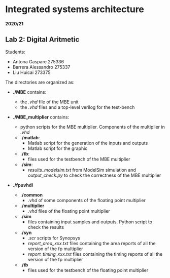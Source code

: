 # Integrated systems architecture

#### 2020/21

## Lab 2: Digital Aritmetic

Students:
-	Antona Gaspare		275336
-	Barrera Alessandro	275337
-	Liu Huicai		273375

The directories are organized as:
- **./MBE**
    contains:
    - the *.vhd* file of the MBE unit
    - the *.vhd* files and a top-level verilog for the test-bench

- **./MBE_multiplier**
    contains:
    - python scripts for the MBE multiplier. Components of the multiplier in *.vhd* 
    - **./matlab**:
        - Matlab script for the generation of the inputs and outputs
        - Matlab script for the graphic
    - **./tb**:
        - files used for the testbench of the MBE multiplier
    - **./sim**:
        - *results_modelsim.txt* from ModelSim simulation and *output_check.py* to check the correctness of the MBE multiplier
 - **./fpuvhdl**
    - **./common**
        - *.vhd* of some components of the floating point multiplier
    - **./multiplier**
        - *.vhd* files of the floating point multiplier
    - **./sim**
        - files containing input samples and outputs. Python script to check the results
    - **./syn**
        - *.scr* scripts for Synopsys
        - *report_area_xxx.txt* files containing the area reports of all the version of the fp multiplier
        - *report_timing_xxx.txt* files containing the timing reports of all the version of the fp multiplier
    - **./tb**
        - files used for the testbench of the floating point multiplier
